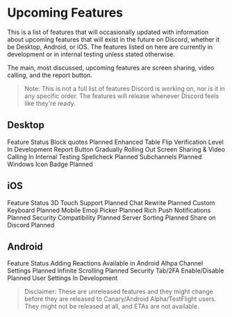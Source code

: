 <!-- TITLE: Upcoming Features -->
<!-- SUBTITLE: A quick summary of Upcoming Features -->

# Upcoming Features
This is a list of features that will occasionally updated with information about upcoming features that will exist in the future on Discord, whether it be Desktop, Android, or iOS. The features listed on here are currently in development or in internal testing unless stated otherwise.

The main, most discussed, upcoming features are screen sharing, video calling, and the report button.

> Note: This is not a full list of features Discord is working on, nor is it in any specific order. The features will release whenever Discord feels like they're ready.

## Desktop

Feature	Status
Block quotes	Planned
Enhanced Table Flip Verification Level	In Development
Report Button	Gradually Rolling Out
Screen Sharing & Video Calling	In Internal Testing
Spellcheck	Planned
Subchannels	Planned
Windows Icon Badge	Planned

## iOS
Feature	Status
3D Touch Support	Planned
Chat Rewrite	Planned
Custom Keyboard	Planned
Mobile Emoji Picker	Planned
Rich Push Notifications	Planned
Security Compatibility	Planned
Server Sorting	Planned
Share on Discord	Planned

## Android
Feature	Status
Adding Reactions	Available in Android Alhpa
Channel Settings	Planned
Infinite Scrolling	Planned
Security Tab/2FA Enable/Disable	Planned
User Settings	In Development

> Disclaimer: These are unreleased features and they might change before they are released to Canary/Android Alpha/TestFlight users. They might not be released at all, and  ETAs are not available.